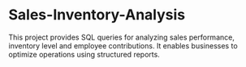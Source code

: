 # Sales-Inventory-Analysis
This project provides SQL queries for analyzing sales performance, inventory level and employee contributions. It enables businesses to optimize operations using structured reports.

